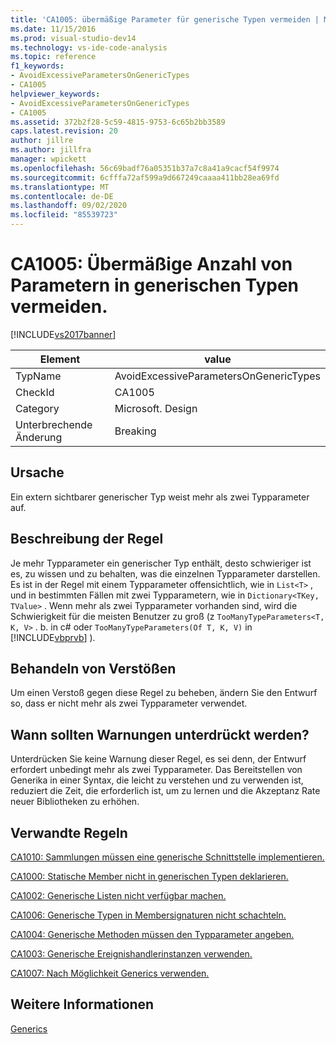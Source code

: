 ```yaml
---
title: 'CA1005: übermäßige Parameter für generische Typen vermeiden | Microsoft-Dokumentation'
ms.date: 11/15/2016
ms.prod: visual-studio-dev14
ms.technology: vs-ide-code-analysis
ms.topic: reference
f1_keywords:
- AvoidExcessiveParametersOnGenericTypes
- CA1005
helpviewer_keywords:
- AvoidExcessiveParametersOnGenericTypes
- CA1005
ms.assetid: 372b2f28-5c59-4815-9753-6c65b2bb3589
caps.latest.revision: 20
author: jillre
ms.author: jillfra
manager: wpickett
ms.openlocfilehash: 56c69badf76a05351b37a7c8a41a9cacf54f9974
ms.sourcegitcommit: 6cfffa72af599a9d667249caaaa411bb28ea69fd
ms.translationtype: MT
ms.contentlocale: de-DE
ms.lasthandoff: 09/02/2020
ms.locfileid: "85539723"
---
```

# <a name="ca1005-avoid-excessive-parameters-on-generic-types"></a>CA1005: Übermäßige Anzahl von Parametern in generischen Typen vermeiden.
[!INCLUDE[vs2017banner](../includes/vs2017banner.md)]

|Element|value|
|-|-|
|TypName|AvoidExcessiveParametersOnGenericTypes|
|CheckId|CA1005|
|Category|Microsoft. Design|
|Unterbrechende Änderung|Breaking|

## <a name="cause"></a>Ursache
 Ein extern sichtbarer generischer Typ weist mehr als zwei Typparameter auf.

## <a name="rule-description"></a>Beschreibung der Regel
 Je mehr Typparameter ein generischer Typ enthält, desto schwieriger ist es, zu wissen und zu behalten, was die einzelnen Typparameter darstellen. Es ist in der Regel mit einem Typparameter offensichtlich, wie in `List<T>` , und in bestimmten Fällen mit zwei Typparametern, wie in `Dictionary<TKey, TValue>` . Wenn mehr als zwei Typparameter vorhanden sind, wird die Schwierigkeit für die meisten Benutzer zu groß (z `TooManyTypeParameters<T, K, V>` . b. in c# oder `TooManyTypeParameters(Of T, K, V)` in [!INCLUDE[vbprvb](../includes/vbprvb-md.md)] ).

## <a name="how-to-fix-violations"></a>Behandeln von Verstößen
 Um einen Verstoß gegen diese Regel zu beheben, ändern Sie den Entwurf so, dass er nicht mehr als zwei Typparameter verwendet.

## <a name="when-to-suppress-warnings"></a>Wann sollten Warnungen unterdrückt werden?
 Unterdrücken Sie keine Warnung dieser Regel, es sei denn, der Entwurf erfordert unbedingt mehr als zwei Typparameter. Das Bereitstellen von Generika in einer Syntax, die leicht zu verstehen und zu verwenden ist, reduziert die Zeit, die erforderlich ist, um zu lernen und die Akzeptanz Rate neuer Bibliotheken zu erhöhen.

## <a name="related-rules"></a>Verwandte Regeln
 [CA1010: Sammlungen müssen eine generische Schnittstelle implementieren.](../code-quality/ca1010-collections-should-implement-generic-interface.md)

 [CA1000: Statische Member nicht in generischen Typen deklarieren.](../code-quality/ca1000-do-not-declare-static-members-on-generic-types.md)

 [CA1002: Generische Listen nicht verfügbar machen.](../code-quality/ca1002-do-not-expose-generic-lists.md)

 [CA1006: Generische Typen in Membersignaturen nicht schachteln.](../code-quality/ca1006-do-not-nest-generic-types-in-member-signatures.md)

 [CA1004: Generische Methoden müssen den Typparameter angeben.](../code-quality/ca1004-generic-methods-should-provide-type-parameter.md)

 [CA1003: Generische Ereignishandlerinstanzen verwenden.](../code-quality/ca1003-use-generic-event-handler-instances.md)

 [CA1007: Nach Möglichkeit Generics verwenden.](../code-quality/ca1007-use-generics-where-appropriate.md)

## <a name="see-also"></a>Weitere Informationen
 [Generics](https://msdn.microsoft.com/library/75ea8509-a4ea-4e7a-a2b3-cf72482e9282)
